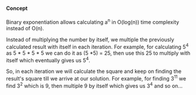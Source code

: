 #### Concept
Binary exponentiation allows calculating a<sup>n</sup> in O(log(n)) time complexity instead of O(n).

Instead of multiplying the number by itself, we multiple the previously calculated result with itself in each iteration. For example, for calculating 5<sup>4</sup> as 5 * 5 * 5 * 5 we can do it as (5 *5) = 25, then use this 25 to multiply with itself which eventually gives us 5<sup>4</sup>.

So, in each iteration we will calculate the square and keep on finding the result's square till we arrive at our solution. For example, for finding 3<sup>11</sup> we find 3<sup>2</sup> which is 9, then multiple 9 by itself which gives us 3<sup>4</sup> and so on...